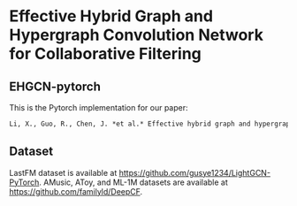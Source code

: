 # Effective Hybrid Graph and Hypergraph Convolution Network for Collaborative Filtering







## EHGCN-pytorch

This is the Pytorch implementation for our paper:

```latex
Li, X., Guo, R., Chen, J. *et al.* Effective hybrid graph and hypergraph convolution network for collaborative filtering. *Neural Comput & Applic* (2022).
```



## Dataset

LastFM dataset is available at https://github.com/gusye1234/LightGCN-PyTorch. AMusic, AToy, and ML-1M datasets are available at https://github.com/familyld/DeepCF.

